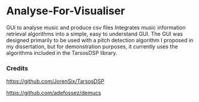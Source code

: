 # Analyse-For-Visualiser
GUI to analyse music and produce csv files
Integrates music information retrieval algorithms into a simple, easy to understand GUI. The GUI was designed primarily to be used with a pitch detection algorithm I proposed in my dissertation, but for demonstration purposes, it currently uses the algorithms included in the TarsosDSP library.

### Credits
https://github.com/JorenSix/TarsosDSP

https://github.com/adefossez/demucs
